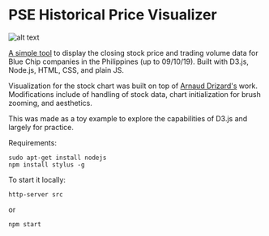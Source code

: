 # PSE Historical Price Visualizer

![alt text](https://raw.githubusercontent.com/amielle/PSE-Historical-Price-Visualizer/master/img/sample.png?token=AKJDPHWO2WCQ62NLVK4XJMK5PJFG6 "Sample image of site")

[A simple tool](https://pse-prices.herokuapp.com/) to display the closing stock price and trading volume data for Blue Chip companies in the Philippines (up to 09/10/19). Built with D3.js, Node.js, HTML, CSS, and plain JS.

Visualization for the stock chart was built on top of [Arnaud Drizard's](https://github.com/arnauddri/d3-stock) work. Modifications include of handling of stock data, chart initialization for brush zooming, and aesthetics.

This was made as a toy example to explore the capabilities of D3.js and largely for practice.

Requirements:
```
sudo apt-get install nodejs
npm install stylus -g
```

To start it locally:
```
http-server src
```

or 
```
npm start
```
